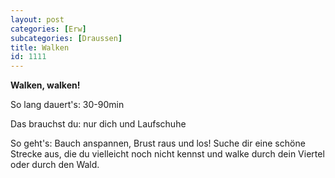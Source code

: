 ```yaml
---
layout: post
categories: [Erw]
subcategories: [Draussen]
title: Walken
id: 1111
---
```

**Walken, walken!**

So lang dauert's: 30-90min

Das brauchst du: nur dich und Laufschuhe

So geht's: Bauch anspannen, Brust raus und los! Suche dir eine schöne Strecke aus, die du vielleicht noch nicht kennst und walke durch dein Viertel oder durch den Wald.
